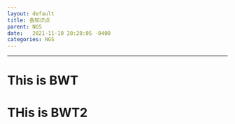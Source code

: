 ```yaml
---
layout: default
title: 各知识点
parent: NGS
date:   2021-11-10 20:28:05 -0400
categories: NGS
---
```



---

# This is BWT

# THis is BWT2
